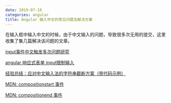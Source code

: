 ```yaml
---
date: 2019-07-10
categories: angular
title: Angular 输入中文的常见问题及解决方案
---
```

在输入框中输入中文的时候，由于中文输入的问题，导致很多次无用的提交，这里收集了集几篇解决该问题的文章。
<!-- more -->

[input事件中文触发多次问题研究](https://segmentfault.com/a/1190000013094932)

[angular 响应式表单 input限制输入](http://blog.tcs-y.com/2019/01/17/ng2-limit-input-chinese/)

[经验总结：应对中文输入法的字符串截断方案（带代码示例）](https://www.cnblogs.com/chyingp/p/3599641.html)

[MDN: compositionstart 事件](https://developer.mozilla.org/zh-CN/docs/Web/Events/compositionstart)

[MDN: compositionend 事件](https://developer.mozilla.org/zh-CN/docs/Web/Events/compositionend)


